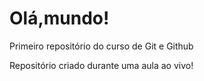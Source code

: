 # Olá,mundo!
 Primeiro repositório do curso de Git e Github

 Repositório criado durante uma aula ao vivo!